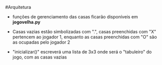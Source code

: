 #Arquitetura

* funções de gerenciamento das casas ficarão disponíveis em **jogovelha.py**

* Casas vazias estão simbolizadas com ".", casas preenchidas 
com "X" pertencem ao jogador 1, enquanto as casas preenchidas com "O" 
são as ocupadas pelo jogador 2

* "inicializar()" escreverá uma lista de 3x3 onde será o "tabuleiro" do jogo,
com as casas vazias
